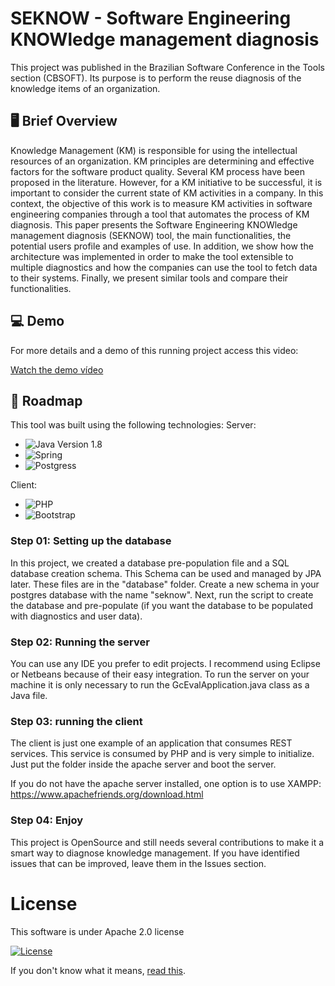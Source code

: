 # SEKNOW - Software Engineering KNOWledge management diagnosis

This project was published in the Brazilian Software Conference in the Tools section (CBSOFT). Its purpose is to perform the reuse diagnosis of the knowledge items of an organization.

## 🖥️ Brief Overview

Knowledge Management (KM) is responsible for using the intellectual resources of an organization. KM principles are determining and effective factors for the software product quality. Several KM process have been proposed in the literature. However, for a KM initiative to be successful, it is important to consider the current state of KM activities in a company. In this context, the objective of this work is to measure KM activities in software engineering companies through a tool that automates the process of KM diagnosis. This paper presents the Software Engineering KNOWledge management diagnosis (SEKNOW) tool, the main functionalities, the potential users profile and examples of use. In addition, we show how the architecture was implemented in order to make the tool extensible to multiple diagnostics and how the companies can use the tool to fetch data to their systems. Finally, we present similar tools and compare their functionalities.

## 💻 Demo

For more details and a demo of this running project access this video: 

[Watch the demo vídeo](https://www.youtube.com/watch?v=yh_Ypdkq3pw)


## 🚗 Roadmap

This tool was built using the following technologies:
Server:
- ![Java](https://img.shields.io/badge/Java-ED8B00?style=for-the-badge&logo=java&logoColor=white) Version 1.8 
- ![Spring](https://img.shields.io/badge/Spring-6DB33F?style=for-the-badge&logo=spring&logoColor=white)
- ![Postgress](https://img.shields.io/badge/PostgreSQL-316192?style=for-the-badge&logo=postgresql&logoColor=white)

Client:

- ![PHP](https://img.shields.io/badge/PHP-777BB4?style=for-the-badge&logo=php&logoColor=white)
- ![Bootstrap](https://img.shields.io/badge/Bootstrap-563D7C?style=for-the-badge&logo=bootstrap&logoColor=white)

### Step 01: Setting up the database 

In this project, we created a database pre-population file and a SQL database creation schema. This Schema can be used and managed by JPA later. These files are in the "database" folder. Create a new schema in your postgres database with the name "seknow". Next, run the script to create the database and pre-populate (if you want the database to be populated with diagnostics and user data).

### Step 02: Running the server

You can use any IDE you prefer to edit projects. I recommend using Eclipse or Netbeans because of their easy integration. To run the server on your machine it is only necessary to run the GcEvalApplication.java class as a Java file.

### Step 03: running the client

The client is just one example of an application that consumes REST services. This service is consumed by PHP and is very simple to initialize. Just put the folder inside the apache server and boot the server.

If you do not have the apache server installed, one option is to use XAMPP: https://www.apachefriends.org/download.html

### Step 04: Enjoy

This project is OpenSource and still needs several contributions to make it a smart way to diagnose knowledge management. If you have identified issues that can be improved, leave them in the Issues section.


# License

This software is under Apache 2.0 license

[![License](https://img.shields.io/badge/License-Apache_2.0-blue.svg)](https://opensource.org/licenses/Apache-2.0)

If you don't know what it means, [read this](https://tldrlegal.com/license/apache-license-2.0-(apache-2.0)).
